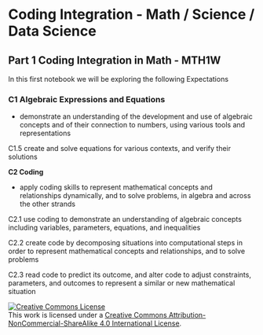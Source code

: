 # Coding Integration - Math / Science / Data Science

## Part 1 Coding Integration in Math - MTH1W

In this first notebook we will be exploring the following Expectations

### **C1 Algebraic Expressions and Equations**
- demonstrate an understanding of the development and use of algebraic concepts and of their connection to numbers, using various tools and representations

C1.5 create and solve equations for various contexts, and verify their solutions

**C2 Coding**
- apply coding skills to represent mathematical concepts and relationships dynamically, and to solve problems, in algebra and across the other strands

C2.1 use coding to demonstrate an understanding of algebraic concepts including variables, parameters, equations, and inequalities

C2.2 create code by decomposing situations into computational steps in order to represent mathematical concepts and relationships, and to solve problems

C2.3 read code to predict its outcome, and alter code to adjust constraints, parameters, and outcomes to represent a similar or new mathematical situation

<a rel="license" href="http://creativecommons.org/licenses/by-nc-sa/4.0/"><img alt="Creative Commons License" style="border-width:0" src="https://i.creativecommons.org/l/by-nc-sa/4.0/88x31.png" /></a><br />This work is licensed under a <a rel="license" href="http://creativecommons.org/licenses/by-nc-sa/4.0/">Creative Commons Attribution-NonCommercial-ShareAlike 4.0 International License</a>.